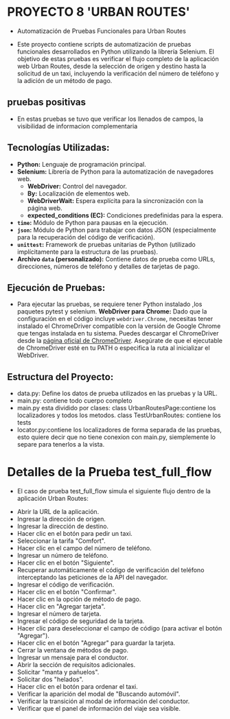 # PROYECTO 8 'URBAN ROUTES'
  - Automatización de Pruebas Funcionales para Urban Routes

 - Este proyecto contiene scripts de automatización de pruebas funcionales desarrollados en Python utilizando la
   librería Selenium. El objetivo de estas pruebas es verificar el flujo completo
   de la aplicación web Urban Routes, desde la selección de origen y destino hasta
   la solicitud de un taxi, incluyendo la verificación del número de teléfono y la adición de un método de pago.


## pruebas positivas 
 - En estas pruebas se tuvo que verificar los llenados de campos, la visibilidad de informacion complementaria

## Tecnologías Utilizadas:

* **Python:** Lenguaje de programación principal.
* **Selenium:** Librería de Python para la automatización de navegadores web.
    * **WebDriver:** Control del navegador.
    * **By:** Localización de elementos web.
    * **WebDriverWait:** Espera explícita para la sincronización con la página web.
    * **expected\_conditions (EC):** Condiciones predefinidas para la espera.
* **`time`:** Módulo de Python para pausas en la ejecución.
* **`json`:** Módulo de Python para trabajar con datos JSON (especialmente para la recuperación del código de verificación).
* **`unittest`:** Framework de pruebas unitarias de Python (utilizado implícitamente para la estructura de las pruebas).
* **Archivo `data` (personalizado):** Contiene datos de prueba como URLs, direcciones, números de teléfono y detalles de tarjetas de pago.


## Ejecución de Pruebas:

- Para ejecutar las pruebas, se requiere tener Python instalado ,los paquetes pytest y selenium.
**WebDriver para Chrome:** Dado que la configuración en el código incluye `webdriver.Chrome`, 
  necesitas tener instalado el ChromeDriver compatible con la versión de Google Chrome que tengas instalada en tu sistema. 
  Puedes descargar el ChromeDriver desde la [página oficial de ChromeDriver](https://chromedriver.chromium.org/downloads). 
  Asegúrate de que el ejecutable de ChromeDriver esté en tu PATH o especifica la ruta al inicializar el WebDriver.

## Estructura del Proyecto:

- data.py: Define los datos de prueba utilizados en las pruebas y la URL. 
- main.py: contiene todo cuerpo completo 
- main.py esta dividido por clases: 
  class UrbanRoutesPage:contiene los localizadores y todos los metodos.
  class TestUrbanRoutes: contiene los tests
- locator.py:contiene los localizadores de forma separada de las pruebas, esto quiere decir que no tiene conexion
  con main.py, siemplemente lo separe para tenerlos a la vista.



# Detalles de la Prueba test_full_flow
- El caso de prueba test_full_flow simula el siguiente flujo dentro de la aplicación Urban Routes:

* Abrir la URL de la aplicación.
* Ingresar la dirección de origen.
* Ingresar la dirección de destino.
* Hacer clic en el botón para pedir un taxi.
* Seleccionar la tarifa "Comfort".
* Hacer clic en el campo del número de teléfono.
* Ingresar un número de teléfono.
* Hacer clic en el botón "Siguiente".
* Recuperar automáticamente el código de verificación del teléfono interceptando las peticiones de la API del navegador.
* Ingresar el código de verificación.
* Hacer clic en el botón "Confirmar".
* Hacer clic en la opción de método de pago.
* Hacer clic en "Agregar tarjeta".
* Ingresar el número de tarjeta.
* Ingresar el código de seguridad de la tarjeta.
* Hacer clic para deseleccionar el campo de código (para activar el botón "Agregar").
* Hacer clic en el botón "Agregar" para guardar la tarjeta.
* Cerrar la ventana de métodos de pago.
* Ingresar un mensaje para el conductor.
* Abrir la sección de requisitos adicionales.
* Solicitar "manta y pañuelos".
* Solicitar dos "helados".
* Hacer clic en el botón para ordenar el taxi.
* Verificar la aparición del modal de "Buscando automóvil".
* Verificar la transición al modal de información del conductor.
* Verificar que el panel de información del viaje sea visible.